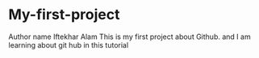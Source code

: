 # My-first-project
Author name Iftekhar Alam
This is my first project about Github. and I am learning about git hub in this tutorial
